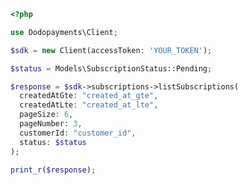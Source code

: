 ```php
<?php

use Dodopayments\Client;

$sdk = new Client(accessToken: 'YOUR_TOKEN');

$status = Models\SubscriptionStatus::Pending;

$response = $sdk->subscriptions->listSubscriptions(
  createdAtGte: "created_at_gte",
  createdAtLte: "created_at_lte",
  pageSize: 6,
  pageNumber: 3,
  customerId: "customer_id",
  status: $status
);

print_r($response);

```


<!-- This file was generated by liblab | https://liblab.com/ -->